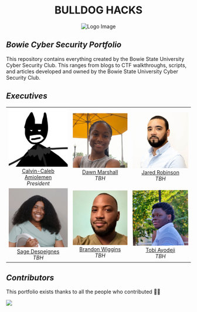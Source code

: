 <h1 align="center">BULLDOG HACKS</h1>

<div align="center">
  <img src="https://github.com/user-attachments/assets/c2251d29-40c6-45f4-af5c-0d46f5f04a10" alt="Logo Image" width="400"/>
</div>

<h2 align="left"><i>Bowie Cyber Security Portfolio</i></h3>
This repository contains everything created by the Bowie State University Cyber Security Club. This ranges from blogs to CTF walkthroughs, scripts, and articles developed and owned by the Bowie State University Cyber Security Club.

<h2 align="left"><i>Executives</i></h3>
<table align="center" border="0">
  <tr>
    <td align="center"><img src="design assets/profile picture/Calvin-Caleb Amiolemen.jpg" alt="Calvin-Caleb Amiolemen" style="width:250px;height:auto;">
        <br><a href="https://www.linkedin.com/in/calvincaleb/">Calvin-Caleb Amiolemen</a>
        <br><i>President</i></td>
    <td align="center"><img src="design assets/profile picture/Dawn Marshall.jpg" alt="Dawn Marshall" style="width:250px;height:auto;">
        <br><a href="https://www.linkedin.com/in/dawnmarshall00/">Dawn Marshall</a>
        <br><i>TBH</i></td>
    <td align="center"><img src="design assets/profile picture/Jared Robinson.jpg" alt="Jared Robinson" style="width:250px;height:auto;">
        <br><a href="https://www.linkedin.com/in/jared-robinson1/">Jared Robinson</a>
        <br><i>TBH</i></td>
  </tr>
  <tr>
    <td align="center"><img src="design assets/profile picture/Sage Despeignes.jpg" alt="Sage Despeignes" style="width:250px;height:auto;">
        <br><a href="https://www.linkedin.com/in/sage-despeignes/">Sage Despeignes</a>
        <br><i>TBH</i></td>
    <td align="center"><img src="design assets/profile picture/Brandon Wiggins.jpg" alt="Brandon Wiggins" style="width:250px;height:auto;">
        <br><a href="https://www.linkedin.com/in/brandon-wiggins-812701193/">Brandon Wiggins</a>
        <br><i>TBH</i></td>
    <td align="center"><img src="design assets/profile picture/Tobi Ayodeji.jpg" alt="Tobi Ayodeji" style="width:250px;height:auto;">
        <br><a href="https://www.linkedin.com/in/tobi-ayodeji-9abb51265/">Tobi Ayodeji</a>
        <br><i>TBH</i></td>
  </tr>
</table>


<h2 align="left"><i>Contributors</i></h3>
<p>This portfolio exists thanks to all the people who contributed 💛🖤</p>
<a href="https://github.com/InternetBot/Bulldog-Hacks/graphs/contributors"><img src="https://contrib.rocks/image?repo=InternetBot/Bulldog-Hacks" /></a>
